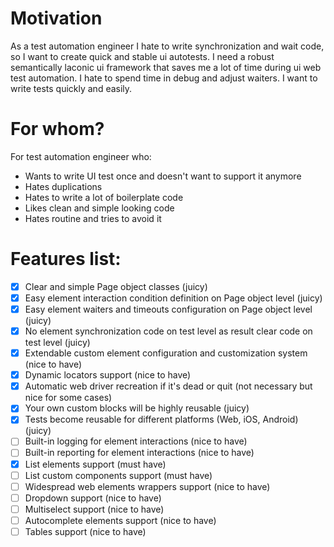 # Motivation
As a test automation engineer I hate to write synchronization and wait code, so I want to create quick and stable ui autotests.
I need a robust semantically laconic ui framework that saves me a lot of time during ui web test automation.
I hate to spend time in debug and adjust waiters. I want to write tests quickly and easily.

# For whom?
For test automation engineer who:
- Wants to write UI test once and doesn't want to support it anymore
- Hates duplications 
- Hates to write a lot of boilerplate code
- Likes clean and simple looking code
- Hates routine and tries to avoid it

# Features list:
- [X] Clear and simple Page object classes (juicy)
- [X] Easy element interaction condition definition on Page object level (juicy)
- [X] Easy element waiters and timeouts configuration on Page object level (juicy)
- [X] No element synchronization code on test level as result clear code on test level (juicy)
- [X] Extendable custom element configuration and customization system (nice to have)
- [X] Dynamic locators support (nice to have)
- [X] Automatic web driver recreation if it's dead or quit (not necessary but nice for some cases)
- [X] Your own custom blocks will be highly reusable (juicy)
- [X] Tests become reusable for different platforms (Web, iOS, Android) (juicy)
- [ ] Built-in logging for element interactions (nice to have)
- [ ] Built-in reporting for element interactions (nice to have)
- [X] List elements support (must have)
- [ ] List custom components support (must have)
- [ ] Widespread web elements wrappers support (nice to have)
- [ ] Dropdown support (nice to have)
- [ ] Multiselect support (nice to have)
- [ ] Autocomplete elements support (nice to have)
- [ ] Tables support (nice to have)